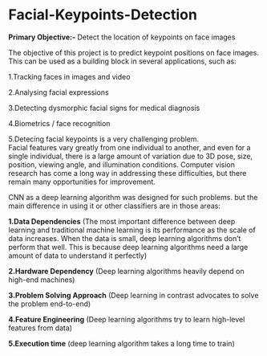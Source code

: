 # Facial-Keypoints-Detection

**Primary Objective:-** Detect the location of keypoints on face images

The objective of this project is to predict keypoint positions on face images. This can be used as a building block in several applications, such as:

1.Tracking faces in images and video

2.Analysing facial expressions

3.Detecting dysmorphic facial signs for medical diagnosis

4.Biometrics / face recognition

5.Detecing facial keypoints is a very challenging problem.  
Facial features vary greatly from one individual to another, and even for a single individual, there is a large amount of variation due to 3D pose, size, position, viewing angle, and illumination conditions. 
Computer vision research has come a long way in addressing these difficulties, but there remain many opportunities for improvement.


CNN as a deep learning algorithm was designed for such problems.
but the main difference in using it or other classifiers are in those areas:

**1.Data Dependencies**
(The most important difference between deep learning and traditional machine learning is its performance as the scale of data increases. 
When the data is small, deep learning algorithms don’t perform that well. This is because deep learning algorithms need a large amount of data to understand it perfectly)

**2.Hardware Dependency** (Deep learning algorithms heavily depend on high-end machines)

**3.Problem Solving Approach** (Deep learning in contrast advocates to solve the problem end-to-end)

**4.Feature Engineering** (Deep learning algorithms try to learn high-level features from data)

**5.Execution time** (deep learning algorithm takes a long time to train)

